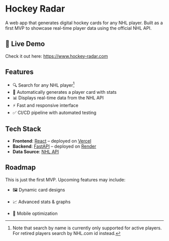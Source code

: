 # Hockey Radar

A  web app that generates digital hockey cards for any NHL player. Built as a first MVP to showcase real-time player data using the official NHL API.

## 🚀 Live Demo

Check it out here: https://www.hockey-radar.com

## Features

- 🔍 Search for any NHL player[^*] 
- 📇 Automatically generates a player card with stats
- 📊 Displays real-time data from the NHL API
- ⚡ Fast and responsive interface
- ✅ CI/CD pipeline with automated testing

[^*]: Note that search by name is currently only supported for active players. For retired players search by NHL.com id instead.

## Tech Stack

- **Frontend**: [React](https://reactjs.org/) – deployed on [Vercel](https://vercel.com/)
- **Backend**: [FastAPI](https://fastapi.tiangolo.com/) – deployed on [Render](https://render.com/)
- **Data Source**: [NHL API](https://api-web.nhle.com/v1)


## Roadmap
This is just the first MVP. Upcoming features may include:

- 🖼️ Dynamic card designs

- 📈 Advanced stats & graphs

- 📲 Mobile optimization
